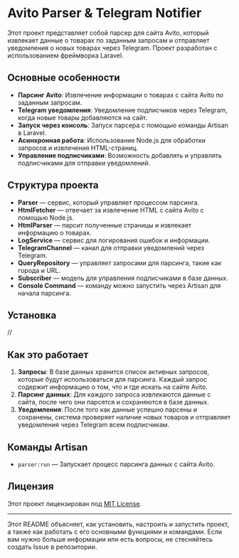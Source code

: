 # Avito Parser & Telegram Notifier

Этот проект представляет собой парсер для сайта Avito, который извлекает данные о товарах по заданным запросам и отправляет уведомления о новых товарах через Telegram. Проект разработан с использованием фреймворка Laravel.

## Основные особенности

- **Парсинг Avito**: Извлечение информации о товарах с сайта Avito по заданным запросам.
- **Telegram уведомления**: Уведомление подписчиков через Telegram, когда новые товары добавляются на сайт.
- **Запуск через консоль**: Запуск парсера с помощью команды Artisan в Laravel.
- **Асинхронная работа**: Использование Node.js для обработки запросов и извлечения HTML-страниц.
- **Управление подписчиками**: Возможность добавлять и управлять подписчиками для отправки уведомлений.

## Структура проекта

- **Parser** — сервис, который управляет процессом парсинга.
- **HtmlFetcher** — отвечает за извлечение HTML с сайта Avito с помощью Node.js.
- **HtmlParser** — парсит полученные страницы и извлекает информацию о товарах.
- **LogService** — сервис для логирования ошибок и информации.
- **TelegramChannel** — канал для отправки уведомлений через Telegram.
- **QueryRepository** — управляет запросами для парсинга, такие как города и URL.
- **Subscriber** — модель для управления подписчиками в базе данных.
- **Console Command** — команду можно запустить через Artisan для начала парсинга.

## Установка

//

## Как это работает

1. **Запросы**: В базе данных хранится список активных запросов, которые будут использоваться для парсинга. Каждый запрос содержит информацию о том, что и где искать на сайте Avito.
2. **Парсинг данных**: Для каждого запроса извлекаются данные с сайта, после чего они парсятся и сохраняются в базе данных.
3. **Уведомления**: После того как данные успешно парсены и сохранены, система проверяет наличие новых товаров и отправляет уведомления через Telegram всем подписчикам.

## Команды Artisan

- `parser:run` — Запускает процесс парсинга данных с сайта Avito.

## Лицензия

Этот проект лицензирован под [MIT License](LICENSE).

---

Этот README объясняет, как установить, настроить и запустить проект, а также как работать с его основными функциями и командами. Если вам нужно больше информации или есть вопросы, не стесняйтесь создать Issue в репозитории.

